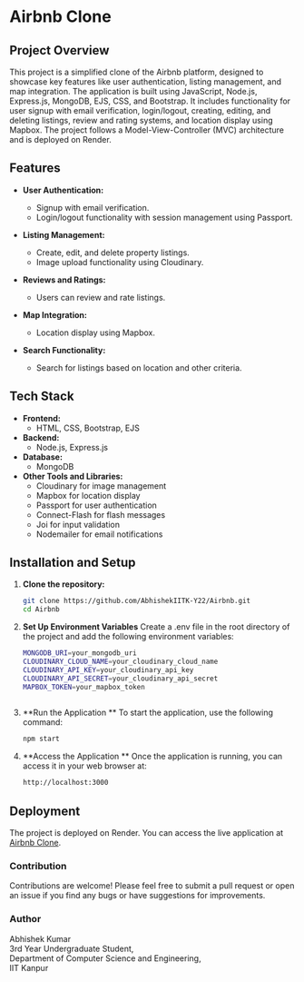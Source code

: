 # Airbnb Clone

## Project Overview

This project is a simplified clone of the Airbnb platform, designed to showcase key features like user authentication, listing management, and map integration. The application is built using JavaScript, Node.js, Express.js, MongoDB, EJS, CSS, and Bootstrap. It includes functionality for user signup with email verification, login/logout, creating, editing, and deleting listings, review and rating systems, and location display using Mapbox. The project follows a Model-View-Controller (MVC) architecture and is deployed on Render.

## Features

- **User Authentication:**
  - Signup with email verification.
  - Login/logout functionality with session management using Passport.
  
- **Listing Management:**
  - Create, edit, and delete property listings.
  - Image upload functionality using Cloudinary.
  
- **Reviews and Ratings:**
  - Users can review and rate listings.
  
- **Map Integration:**
  - Location display using Mapbox.
  
- **Search Functionality:**
  - Search for listings based on location and other criteria.

## Tech Stack

- **Frontend:**
  - HTML, CSS, Bootstrap, EJS
- **Backend:**
  - Node.js, Express.js
- **Database:**
  - MongoDB
- **Other Tools and Libraries:**
  - Cloudinary for image management
  - Mapbox for location display
  - Passport for user authentication
  - Connect-Flash for flash messages
  - Joi for input validation
  - Nodemailer for email notifications

## Installation and Setup

1. **Clone the repository:**
   ```bash
   git clone https://github.com/AbhishekIITK-Y22/Airbnb.git
   cd Airbnb

2. **Set Up Environment Variables**
Create a .env file in the root directory of the project and add the following environment variables:
   ```bash
   MONGODB_URI=your_mongodb_uri
   CLOUDINARY_CLOUD_NAME=your_cloudinary_cloud_name
   CLOUDINARY_API_KEY=your_cloudinary_api_key
   CLOUDINARY_API_SECRET=your_cloudinary_api_secret
   MAPBOX_TOKEN=your_mapbox_token
 
3. **Run the Application **
To start the application, use the following command:
   ```bash
   npm start

4. **Access the Application **
   Once the application is running, you can access it in your web browser at:
   ```bash
   http://localhost:3000

## Deployment
The project is deployed on Render. 
You can access the live application at [Airbnb Clone](https://airbnb2-4i92.onrender.com/listings).

### Contribution

Contributions are welcome! Please feel free to submit a pull request or open an issue if you find any bugs or have suggestions for improvements.

### Author

Abhishek Kumar<br>
3rd Year Undergraduate Student,<br>
Department of Computer Science and Engineering,<br>
IIT Kanpur


